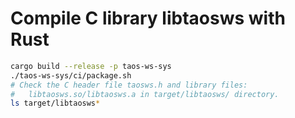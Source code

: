 # Compile C library libtaosws with Rust

```sh
cargo build --release -p taos-ws-sys
./taos-ws-sys/ci/package.sh
# Check the C header file taosws.h and library files:
#   libtaosws.so/libtaosws.a in target/libtaosws/ directory.
ls target/libtaosws*
```
